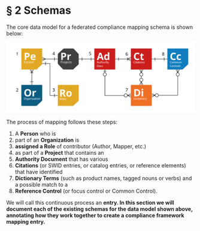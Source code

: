 # § 2 Schemas

The core data model for a federated compliance mapping schema is shown below:

![Core data model for a federated mapping schema](../.gitbook/assets/0%20%281%29%20%281%29.png)

The process of mapping follows these steps:

1. A **Person** who is
2. part of an **Organization** is
3. **assigned a Role** of contributor \(Author, Mapper, etc.\)
4. as part of a **Project** that contains an
5. **Authority Document** that has various
6. **Citations** \(or SWID entries, or catalog entries, or reference elements\) that have identified
7. **Dictionary Terms** \(such as product names, tagged nouns or verbs\) and a possible match to a
8. **Reference Control** \(or focus control or Common Control\).

We will call this continuous process an **entry. In this section we will document each of the existing schemas for the data model shown above, annotating how they work together to create a compliance framework mapping entry.**

